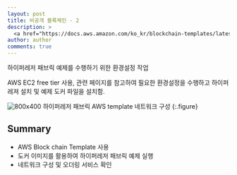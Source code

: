 ```yaml
---
layout: post
title: 비공개 블록체인 - 2
description: >
  <a href="https://docs.aws.amazon.com/ko_kr/blockchain-templates/latest/developerguide/blockchain-templates-dg.pdf">참고 자료 출처</a>
author: author
comments: true
---
```


하이퍼레저 패브릭 예제를 수행하기 위한 환경설정 작업

AWS EC2 free tier 사용,
관련 페이지를 참고하여 필요한 환경설정을 수행하고
하이퍼레져 설치 및 예제 도커 파일을 설치함.


![800x400](https://docs.aws.amazon.com/ko_kr/blockchain-templates/latest/developerguide/images/hyperledger-docker-local-arch.png)
하이퍼레저 패브릭 AWS template 네트워크 구성
{:.figure}

## Summary

* AWS Block chain Template 사용
* 도커 이미지를 활용하여 하이퍼레저 패브릭 예제 실행
* 네트워크 구성 및 오더링 서비스 확인
